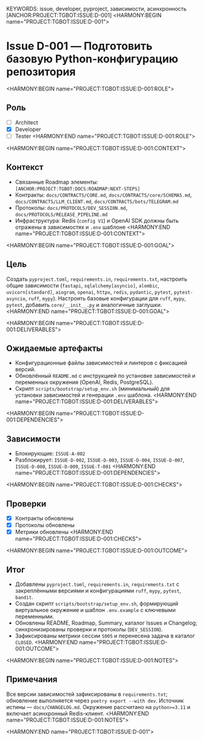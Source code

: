 KEYWORDS: issue, developer, pyproject, зависимости, асинхронность
[ANCHOR:PROJECT:TGBOT:ISSUE:D-001]
<HARMONY:BEGIN name="PROJECT:TGBOT:ISSUE:D-001">
# Issue D-001 — Подготовить базовую Python-конфигурацию репозитория

<HARMONY:BEGIN name="PROJECT:TGBOT:ISSUE:D-001:ROLE">
## Роль
- [ ] Architect
- [x] Developer
- [ ] Tester
<HARMONY:END name="PROJECT:TGBOT:ISSUE:D-001:ROLE">

<HARMONY:BEGIN name="PROJECT:TGBOT:ISSUE:D-001:CONTEXT">
## Контекст
- Связанные Roadmap элементы: `[ANCHOR:PROJECT:TGBOT:DOCS:ROADMAP:NEXT-STEPS]`
- Контракты: `docs/CONTRACTS/CORE.md`, `docs/CONTRACTS/core/SCHEMAS.md`, `docs/CONTRACTS/LLM_CLIENT.md`, `docs/CONTRACTS/bots/TELEGRAM.md`
- Протоколы: `docs/PROTOCOLS/DEV_SESSION.md`, `docs/PROTOCOLS/RELEASE_PIPELINE.md`
- Инфраструктура: Redis (`config V1`) и OpenAI SDK должны быть отражены в зависимостях и `.env` шаблоне
<HARMONY:END name="PROJECT:TGBOT:ISSUE:D-001:CONTEXT">

<HARMONY:BEGIN name="PROJECT:TGBOT:ISSUE:D-001:GOAL">
## Цель
Создать `pyproject.toml`, `requirements.in`, `requirements.txt`, настроить общие зависимости (`fastapi`, `sqlalchemy[asyncio]`, `alembic`, `uvicorn[standard]`, `aiogram`, `openai`, `httpx`, `redis`, `pydantic`, `pytest`, `pytest-asyncio`, `ruff`, `mypy`). Настроить базовые конфигурации для `ruff`, `mypy`, `pytest`, добавить `core/__init__.py` и аналогичные заглушки.
<HARMONY:END name="PROJECT:TGBOT:ISSUE:D-001:GOAL">

<HARMONY:BEGIN name="PROJECT:TGBOT:ISSUE:D-001:DELIVERABLES">
## Ожидаемые артефакты
- Конфигурационные файлы зависимостей и линтеров с фиксацией версий.
- Обновлённый `README.md` с инструкцией по установке зависимостей и переменных окружения (OpenAI, Redis, PostgreSQL).
- Скрипт `scripts/bootstrap/setup_env.sh` (минимальный) для установки зависимостей и генерации `.env` шаблона.
<HARMONY:END name="PROJECT:TGBOT:ISSUE:D-001:DELIVERABLES">

<HARMONY:BEGIN name="PROJECT:TGBOT:ISSUE:D-001:DEPENDENCIES">
## Зависимости
- Блокирующие: `ISSUE-A-002`
- Разблокирует: `ISSUE-D-002`, `ISSUE-D-003`, `ISSUE-D-004`, `ISSUE-D-007`, `ISSUE-D-008`, `ISSUE-D-009`, `ISSUE-T-001`
<HARMONY:END name="PROJECT:TGBOT:ISSUE:D-001:DEPENDENCIES">

<HARMONY:BEGIN name="PROJECT:TGBOT:ISSUE:D-001:CHECKS">
## Проверки
- [x] Контракты обновлены
- [x] Протоколы обновлены
- [x] Метрики обновлены
<HARMONY:END name="PROJECT:TGBOT:ISSUE:D-001:CHECKS">

<HARMONY:BEGIN name="PROJECT:TGBOT:ISSUE:D-001:OUTCOME">
## Итог
- Добавлены `pyproject.toml`, `requirements.in`, `requirements.txt` с закреплёнными версиями и конфигурациями `ruff`, `mypy`, `pytest`, `bandit`.
- Создан скрипт `scripts/bootstrap/setup_env.sh`, формирующий виртуальное окружение и шаблон `.env.example` с ключевыми переменными.
- Обновлены README, Roadmap, Summary, каталог Issues и Changelog; синхронизированы проверки и протоколы (`DEV_SESSION`).
- Зафиксированы метрики сессии `S005` и перенесена задача в каталог `CLOSED`.
<HARMONY:END name="PROJECT:TGBOT:ISSUE:D-001:OUTCOME">

<HARMONY:BEGIN name="PROJECT:TGBOT:ISSUE:D-001:NOTES">
## Примечания
Все версии зависимостей зафиксированы в `requirements.txt`; обновление выполняется через `poetry export --with dev`. Источник истины — `docs/CHANGELOG.md`. Окружение рассчитано на `python>=3.11` и включает асинхронный Redis-клиент.
<HARMONY:END name="PROJECT:TGBOT:ISSUE:D-001:NOTES">

<HARMONY:END name="PROJECT:TGBOT:ISSUE:D-001">
